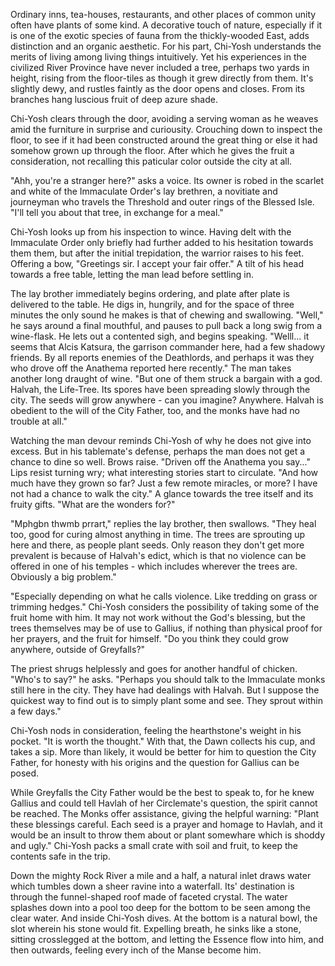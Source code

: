 Ordinary inns, tea-houses, restaurants, and other places of common unity often have plants of some kind. A decorative touch of nature, especially if it is one of the exotic species of fauna from the thickly-wooded East, adds distinction and an organic aesthetic. For his part, Chi-Yosh understands the merits of living among living things intuitively. Yet his experiences in the civilized River Province have never included a tree, perhaps two yards in height, rising from the floor-tiles as though it grew directly from them. It's slightly dewy, and rustles faintly as the door opens and closes. From its branches hang luscious fruit of deep azure shade.

Chi-Yosh clears through the door, avoiding a serving woman as he weaves amid the furniture in surprise and curiousity. Crouching down to inspect the floor, to see if it had been constructed around the great thing or else it had somehow grown up through the floor. After which he gives the fruit a consideration, not recalling this paticular color outside the city at all.

"Ahh, you're a stranger here?" asks a voice. Its owner is robed in the scarlet and white of the Immaculate Order's lay brethren, a novitiate and journeyman who travels the Threshold and outer rings of the Blessed Isle. "I'll tell you about that tree, in exchange for a meal."

Chi-Yosh looks up from his inspection to wince. Having delt with the Immaculate Order only briefly had further added to his hesitation towards them them, but after the initial trepidation, the warrior raises to his feet. Offering a bow, "Greetings sir. I accept your fair offer." A tilt of his head towards a free table, letting the man lead before settling in.

The lay brother immediately begins ordering, and plate after plate is delivered to the table. He digs in, hungrily, and for the space of three minutes the only sound he makes is that of chewing and swallowing. "Well," he says around a final mouthful, and pauses to pull back a long swig from a wine-flask. He lets out a contented sigh, and begins speaking. "Welll... it seems that Alcis Katsura, the garrison commander here, had a few shadowy friends. By all reports enemies of the Deathlords, and perhaps it was they who drove off the Anathema reported here recently." The man takes another long draught of wine. "But one of them struck a bargain with a god. Halvah, the Life-Tree. Its spores have been spreading slowly through the city. The seeds will grow anywhere - can you imagine? Anywhere. Halvah is obedient to the will of the City Father, too, and the monks have had no trouble at all."

Watching the man devour reminds Chi-Yosh of why he does not give into excess. But in his tablemate's defense, perhaps the man does not get a chance to dine so well. Brows raise. "Driven off the Anathema you say..." Lips resist turning wry; what interesting stories start to circulate. "And how much have they grown so far? Just a few remote miracles, or more? I have not had a chance to walk the city." A glance towards the tree itself and its fruity gifts. "What are the wonders for?"

"Mphgbn thwmb prrart," replies the lay brother, then swallows. "They heal too, good for curing almost anything in time. The trees are sprouting up here and there, as people plant seeds. Only reason they don't get more prevalent is because of Halvah's edict, which is that no violence can be offered in one of his temples - which includes wherever the trees are. Obviously a big problem."

"Especially depending on what he calls violence. Like tredding on grass or trimming hedges." Chi-Yosh considers the possibility of taking some of the fruit home with him. It may not work without the God's blessing, but the trees themselves may be of use to Gallius, if nothing than physical proof for her prayers, and the fruit for himself. "Do you think they could grow anywhere, outside of Greyfalls?"

The priest shrugs helplessly and goes for another handful of chicken. "Who's to say?" he asks. "Perhaps you should talk to the Immaculate monks still here in the city. They have had dealings with Halvah. But I suppose the quickest way to find out is to simply plant some and see. They sprout within a few days."

Chi-Yosh nods in consideration, feeling the hearthstone's weight in his pocket. "It is worth the thought." With that, the Dawn collects his cup, and takes a sip. More than likely, it would be better for him to question the City Father, for honesty with his origins and the question for Gallius can be posed.

While Greyfalls the City Father would be the best to speak to, for he knew Gallius and could tell Havlah of her Circlemate's question, the spirit cannot be reached. The Monks offer assistance, giving the helpful warning: "Plant these blessings careful. Each seed is a prayer and homage to Havlah, and it would be an insult to throw them about or plant somewhare which is shoddy and ugly." Chi-Yosh packs a small crate with soil and fruit, to keep the contents safe in the trip.

Down the mighty Rock River a mile and a half, a natural inlet draws water which tumbles down a sheer ravine into a waterfall. Its' destination is through the funnel-shaped roof made of faceted crystal. The water splashes down into a pool too deep for the bottom to be seen among the clear water. And inside Chi-Yosh dives. At the bottom is a natural bowl, the slot wherein his stone would fit. Expelling breath, he sinks like a stone, sitting crosslegged at the bottom, and letting the Essence flow into him, and then outwards, feeling every inch of the Manse become him.